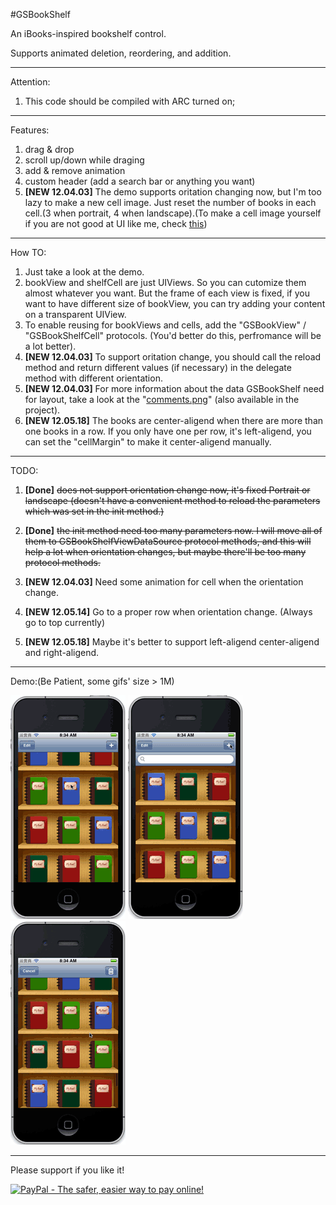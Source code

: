 #GSBookShelf

An iBooks-inspired bookshelf control.

Supports animated deletion, reordering, and addition.

---

Attention:

1. This code should be compiled with ARC turned on;

---

Features:

1. drag & drop
2. scroll up/down while draging
3. add & remove animation
4. custom header (add a search bar or anything you want)
5. **[NEW 12.04.03]** The demo supports oritation changing now, but I'm too lazy to make a new cell image. Just reset the number of books in each cell.(3 when portrait, 4 when landscape).(To make a cell image yourself if you are not good at UI like me, check [this](http://www.psawesome.com/tutorials/create-an-i-pad-inspired-bookshelf-using-photoshop))

---

How TO:

1. Just take a look at the demo.
2. bookView and shelfCell are just UIViews. So you can cutomize them almost whatever you want. But the frame of each view is fixed, if you want to have different size of bookView, you can try adding your content on a transparent UIView.
3. To enable reusing for bookViews and cells, add the "GSBookView" / "GSBookShelfCell" protocols. (You'd better do this, perfromance will be a lot better).
4. **[NEW 12.04.03]** To support oritation change, you should call the reload method and return different values (if necessary) in the delegate method with different orientation.
5. **[NEW 12.04.03]** For more information about the data GSBookShelf need for layout, take a look at the "[comments.png](https://github.com/ultragtx/GSBookShelf/blob/ReadyTo/BookShelf/comments.png?raw=true)" (also available in the project).
6. **[NEW 12.05.18]** The books are center-aligend when there are more than one books in a row. If you only have one per row, it's left-aligend, you can set the "cellMargin" to make it center-aligend manually.

---

TODO:

1. **[Done]** ~~does not support orientation change now, it's fixed Portrait or landscape (doesn't have a convenient method to reload the parameters which was set in the init method.)~~ 

2. **[Done]** ~~the init method need too many parameters now. I will move all of them to GSBookShelfViewDataSource protocol methods, and this will help a lot when orientation changes, but maybe there'll be too many protocol methods.~~

3. **[NEW 12.04.03]** Need some animation for cell when the orientation change.

4. **[NEW 12.05.14]** Go to a proper row when orientation change. (Always go to top currently)

5. **[NEW 12.05.18]** Maybe it's better to support left-aligend center-aligend and right-aligend.

---

Demo:(Be Patient, some gifs' size > 1M)

![image](https://github.com/ultragtx/ultragtx.github.com/blob/master/images/Move_s.gif?raw=true)
![image](https://github.com/ultragtx/ultragtx.github.com/blob/master/images/Add_s.gif?raw=true)
![image](https://github.com/ultragtx/ultragtx.github.com/blob/master/images/Delete_s.gif?raw=true)

---
Please support if you like it!

<a href="https://www.paypal.com/cgi-bin/webscr?cmd=_donations&business=ultragtx%40gmail%2ecom&lc=US&item_name=GSBookShelf%20Improve%20Fund&no_note=0&currency_code=USD&bn=PP%2dDonationsBF%3abtn_donateCC_LG%2egif%3aNonHostedGuest">
<img src="https://www.paypalobjects.com/en_US/i/btn/btn_donateCC_LG.gif" border="0" name="submit" alt="PayPal - The safer, easier way to pay online!" />
</a>
